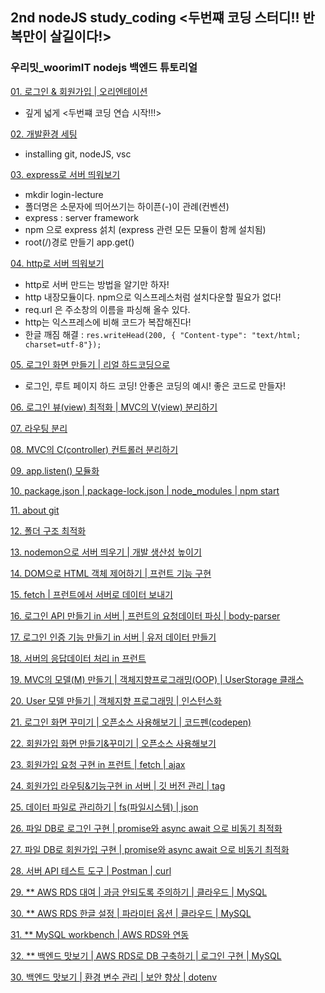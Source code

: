 ## 2nd nodeJS study_coding <두번쨰 코딩 스터디!! 반복만이 살길이다!>
### 우리밋_woorimIT nodejs 백엔드 튜토리얼

[01. 로그인 & 회원가입 | 오리엔테이션](https://www.youtube.com/watch?v=2jwnbZKc66E&t=262s)
- 깊게 넓게 <두번쨰 코딩 연습 시작!!!>

[02. 개발환경 세팅](https://www.youtube.com/watch?v=48lz8rw3PE8)
- installing git, nodeJS, vsc 

[03. express로 서버 띄워보기](https://www.youtube.com/watch?v=PkVV1OLaM5Q)
- mkdir login-lecture 
- 폴더명은 소문자에 띄어쓰기는 하이픈(-)이 관례(컨벤션)
- express : server framework
- npm 으로 express 섥치 (express 관련 모든 모듈이 함께 설치됨)
- root(/)경로 만들기 app.get()

[04. http로 서버 띄워보기](https://www.youtube.com/watch?v=7gF09WFGK4I)
- http로 서버 만드는 방법을 알기만 하자!
- http 내장모듈이다. npm으로 익스프레스처럼 설치다운할 필요가 없다! 
- req.url 은 주소창의 이름을 파싱해 올수 있다. 
- http는 익스프레스에 비해 코드가 복잡해진다! 
- 한글 깨짐 해결 : `res.writeHead(200, { "Content-type": "text/html; charset=utf-8"});`

[05. 로그인 화면 만들기 | 리얼 하드코딩으로](https://www.youtube.com/watch?v=AZtyyeCwNoc)
- 로그인, 루트 페이지 하드 코딩! 안좋은 코딩의 예시! 좋은 코드로 만들자!

[06. 로그인 뷰(view) 최적화 | MVC의 V(view) 분리하기](https://www.youtube.com/watch?v=dB1n8bKgn1E)

[07. 라우팅 분리](https://www.youtube.com/watch?v=mL84PLyKss0&t=44s)

[08. MVC의 C(controller) 컨트롤러 분리하기](https://www.youtube.com/watch?v=KwCjYdYv0_s)

[09. app.listen() 모듈화](https://www.youtube.com/watch?v=W5bZy0Uzn6I&t=13s)

[10. package.json | package-lock.json | node_modules | npm start](https://www.youtube.com/watch?v=Jy9quSZbVTc)

[11. about git](https://www.youtube.com/watch?v=FN9nOLqyNEc)

[12. 폴더 구조 최적화](https://www.youtube.com/watch?v=BIjDK_xycaI)

[13. nodemon으로 서버 띄우기 | 개발 생산성 높이기](https://www.youtube.com/watch?v=yJch-m_OCYI&t=11s)

[14. DOM으로 HTML 객체 제어하기 | 프런트 기능 구현](https://www.youtube.com/watch?v=yJch-m_OCYI)

[15. fetch | 프런트에서 서버로 데이터 보내기](https://www.youtube.com/watch?v=QRo3-00n_ew)

[16. 로그인 API 만들기 in 서버 | 프런트의 요청데이터 파싱 | body-parser](https://www.youtube.com/watch?v=QLTcXMfcmLE&t=203s)

[17. 로그인 인증 기능 만들기 in 서버 | 유저 데이터 만들기](https://www.youtube.com/watch?v=lP1xx1A1vSU&t=8s)

[18. 서버의 응답데이터 처리 in 프런트](https://www.youtube.com/watch?v=x_h2bye9SIE)

[19. MVC의 모델(M) 만들기 | 객체지향프로그래밍(OOP) | UserStorage 클래스](https://www.youtube.com/watch?v=x_h2bye9SIE)

[20. User 모델 만들기 | 객체지향 프로그래밍 | 인스턴스화](https://www.youtube.com/watch?v=69JiX9rGNmI)

[21. 로그인 화면 꾸미기 | 오픈소스 사용해보기 | 코드펜(codepen)](https://www.youtube.com/watch?v=Th-HDyPCewA&t=300s)

[22. 회원가입 화면 만들기&꾸미기 | 오픈소스 사용해보기](https://www.youtube.com/watch?v=n3XUYss1jPg)

[23. 회원가입 요청 구현 in 프런트 | fetch | ajax](https://www.youtube.com/watch?v=YBRpfDsWm9k&t=307s)

[24. 회원가입 라우팅&기능구현 in 서버 | 깃 버전 관리 | tag](https://www.youtube.com/watch?v=mizgP540Zvc&t=10s)

[25. 데이터 파일로 관리하기 | fs(파일시스템) | json](https://www.youtube.com/watch?v=K0vJFEOTMeA&t=318s)

[26. 파일 DB로 로그인 구현 | promise와 async await 으로 비동기 최적화](https://www.youtube.com/watch?v=dchFLwlpI-c)

[27. 파일 DB로 회원가입 구현 | promise와 async await 으로 비동기 최적화](https://www.youtube.com/watch?v=myi7ZrKkf2o&t=119s)

[28. 서버 API 테스트 도구 | Postman | curl](https://www.youtube.com/watch?v=0veQoK9V07k)

[29. ** AWS RDS 대여 | 과금 안되도록 주의하기 | 클라우드 | MySQL](https://www.youtube.com/watch?v=PV4RNoSXQIo)

[30. ** AWS RDS 한글 설정 | 파라미터 옵션 | 클라우드 | MySQL](https://www.youtube.com/watch?v=kQUmZue6-rA)

[31. ** MySQL workbench | AWS RDS와 연동](https://www.youtube.com/watch?v=C7LK20tlQ6Y)

[32. ** 백엔드 맛보기 | AWS RDS로 DB 구축하기 | 로그인 구현 | MySQL](https://www.youtube.com/watch?v=Q4JpUm-cyQw&t=161s)

[]()

[30. 백엔드 맛보기 | 환경 변수 관리 | 보안 향상 | dotenv](https://www.youtube.com/watch?v=OEZedYK5biA)
